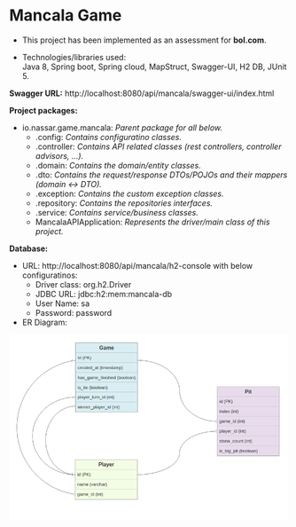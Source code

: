 # Mancala Game

- This project has been implemented as an assessment for **bol.com**.

- Technologies/libraries used: <br>
Java 8, Spring boot, Spring cloud, MapStruct, Swagger-UI, H2 DB, JUnit 5.



**Swagger URL:** http://localhost:8080/api/mancala/swagger-ui/index.html

**Project packages:**
- io.nassar.game.mancala: _Parent package for all below._<br>
  - .config: _Contains configuratino classes._<br>
  - .controller: _Contains API related classes (rest controllers, controller advisors, ...)._<br>
  - .domain: _Contains the domain/entity classes._ <br>
  - .dto: _Contains the request/response DTOs/POJOs and their mappers (domain <-> DTO)._
  - .exception: _Contains the custom exception classes._
  - .repository: _Contains the repositories interfaces._
  - .service: _Contains service/business classes._
  - MancalaAPIApplication: _Represents the driver/main class of this project._


**Database:** <br> 
  - URL: http://localhost:8080/api/mancala/h2-console
with below configuratinos:
    - Driver class: org.h2.Driver
    - JDBC URL: jdbc:h2:mem:mancala-db
    - User Name: sa
    - Password: password
  - ER Diagram: <br>

  ![erDiagram.png](erDiagram.png)